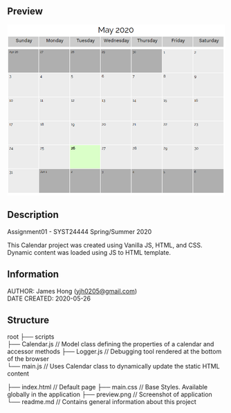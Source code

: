 ## Preview
![alt text](https://github.com/jamesyjh/calendar/blob/master/preview.png?raw=true)<br />

## Description

Assignment01 - SYST24444 Spring/Summer 2020

This Calendar project was created using Vanilla JS, HTML, and CSS.<br />
Dynamic content was loaded using JS to HTML template.

## Information
AUTHOR: James Hong (yjh0205@gmail.com)<br />
DATE CREATED: 2020-05-26


## Structure

root
├── scripts             
    ├── Calendar.js    // Model class defining the properties of a calendar and accessor methods
    ├── Logger.js      // Debugging tool rendered at the bottom of the browser  
    └── main.js        // Uses Calendar class to dynamically update the static HTML content

├── index.html         // Default page
├── main.css           // Base Styles. Available globally in the application
├── preview.png        // Screenshot of application 
└── readme.md          // Contains general information about this project






